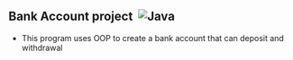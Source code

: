 ## Bank Account project&nbsp; ![Java](https://img.shields.io/badge/java-%23ED8B00.svg?&style=for-the-badge&logo=java&logoColor=white)&nbsp;
* This program uses OOP to create a bank account that can deposit and withdrawal

